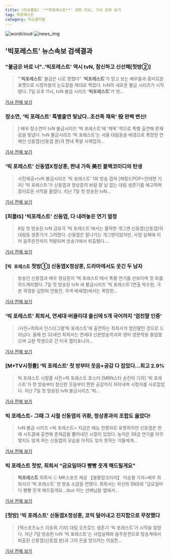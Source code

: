 ```yaml
---
title: (이슈클립) '**빅포레스트**' 관련 이슈, 기사 모아 보기
tag: 빅포레스트
category: 이슈클리핑
---
```

![wordcloud](https://s3.ap-northeast-2.amazonaws.com/lyrics101-wordcloud/2018-09-08-1536379040.png)
![news_img](https://user-images.githubusercontent.com/42597476/44507050-1206f400-a6e4-11e8-8d98-7ffbfebb353f.png)
## **'**빅포레스트**'** 뉴스속보 검색결과
### "불금은 바로 너"..'**빅포레스트**' 역시 tvN, 참신하고 신선해[첫방②]

>"'**빅포레스트**' 불금은 너로 정했다" '**빅포레스트**'가 믿고 보는 배우들과 흥미로운 포맷으로 시청자들의 눈도장을 제대로 찍었다. tvN의 새로운 불금 시리즈가 시작됐다.   7일 오후 11시, tvN 불금 시리즈 '**빅포레스트**'가 첫...

<a href="http://www.osen.co.kr/article/G1110984872" target="_blank">기사 전체 보기</a>

### 장소연, '빅 포레스트' 특별출연 빛났다..조선족 채옥' 役 완벽 변신!

>[ 배우 장소연이 tvN 불금시리즈 ‘빅 포레스트’에 ‘채옥’ 역으로 특별 출연해 존재감을 빛냈다. tvN 불금시리즈 ‘빅 포레스트’는 서울 대림동을 배경으로 폭망한 연예인 신동엽(신동엽 분)과 짠내 폭발 사채업자...

<a href="http://www.mydaily.co.kr/new_yk/html/read.php?newsid=201809080710746851&ext=na" target="_blank">기사 전체 보기</a>

### '빅 포레스트' 신동엽X정상훈, 짠내 가득 美친 블랙코미디의 탄생

>사진제공=tvN 불금시리즈 ‘빅 포레스트’ 1회 방송 캡쳐 [헤럴드POP=안태현 기자] ‘빅 포레스트’가 신동엽과 정상훈의 바람 잘 날 없는 대림 생존기를 예고하며 흥미로운 서막을 올렸다. 지난 7일 첫 방송된 tvN...

<a href="http://biz.heraldcorp.com/view.php?ud=201809080742395645708_1" target="_blank">기사 전체 보기</a>

### [피플IS] '**빅포레스트**' 신동엽, 다 내려놓은 연기 열정

>8일 첫 방송된 tvN 금요극 '빅 포레스트'에서는 몰락한 개그맨 신동엽(신동엽)의 대림동 생존기가 그려졌다. 신동엽은 잘나가는 개그맨이었지만, 사업 실패에 이어 음주운전까지 적발되며 방송가에서 퇴출됐다....

<a href="http://isplus.live.joins.com/news/article/aid.asp?aid=22545215" target="_blank">기사 전체 보기</a>

### [`빅 포레스트` 첫방①] 신동엽X정상훈, 드라마에서도 웃긴 두 남자

>방송인 신동엽과 배우 정상훈이 ’빅 포레스트’에서 폭풍 연기를 선보이며 첫 회를 하드캐리했다. 7일 첫 방송된 tvN 새 불금시리즈 ’빅 포레스트’(연출 박수원, 극본 곽경윤 김현희 안용진, 각색 배세영)에서는 폭망한...

<a href="http://star.mk.co.kr/new/view.php?mc=ST&year=2018&no=566381" target="_blank">기사 전체 보기</a>

### '빅 포레스트' 최희서, 연세대·버클리대 출신에 5개 국어까지 '엄친딸 인증'

>/사진=최희서 인스타그램‘빅 포레스트’에 출연하는 최희서가 엄친딸인 것으로 드러났다. 올해 만 32세인 최희서는 연세대 신문방송학과와 영어 영문학을 졸업했으며 교환 학생으로 간 미국 캘리포니아...

<a href="http://www.asiatoday.co.kr/view.php?key=20180908010004366" target="_blank">기사 전체 보기</a>

### [M+TV시청률] ‘빅 포레스트’ 첫 방부터 웃음+공감 다 잡았다…최고 2.9%

>빅 포레스트 시청률 사진=빅 포레스트 포스터 [MBN스타 손진아 기자] ‘빅 포레스트’가 첫 방송부터 참신한 웃음부터 짠한 공감까지 자아내며 시청자를 사로잡았다. 지난 7일 첫 방송된 tvN 불금시리즈 ‘빅...

<a href="http://star.mbn.co.kr/view.php?year=2018&no=566596&refer=portal" target="_blank">기사 전체 보기</a>

### 빅 포레스트- 그때 그 시절 신동엽의 귀환, 정상훈과의 조합도 옳았다!

>tvN 불금 시리즈 <빅 포레스트> 지금은 예능 진행자로 유명하지만 신동엽은 한때 시트콤에 출연해 존재감을 뿜어내던 시절이 있었다. 농익은 39금 연기를 아무렇지도 않게 하는 신동엽의 모습을 아직도 잊지 못하는 이들에게...

<a href="http://www.mediaus.co.kr/news/articleView.html?idxno=133933" target="_blank">기사 전체 보기</a>

### 빅 포레스트 첫방, 최희서 “금요일마다 빵빵 웃게 해드릴게요”

>**빅포레스트** 최희서 ⓒ MK스포츠 제공 【봉황망코리아】 이승철 기자=배우 최희서가 ‘빅 포레스트’ 첫 방송 소감을 전했다. 최희서는 자신의 SNS에 “금요일마다 빵빵 웃게 해드릴게요...(but 저는 선배님들 옆에서...

<a href="http://chinafocus.co.kr/view.php?no=24789" target="_blank">기사 전체 보기</a>

### [첫방] '빅 포레스트' 신동엽X정상훈, 코믹 덜어내고 진지함으로 무장했다

>[엑스포츠뉴스 이송희 기자] 대림 오프로드 생존기 '빅 포레스트'가 시작을 알렸다. 지난 7일 방송한 tvN '빅 포레스트'는 사업실패와 음주운전으로 방송계에서 퇴출된 신동엽(신동엽 분)과 그의 돈을 받으려는 어설픈...

<a href="http://www.xportsnews.com/?ac=article_view&entry_id=1016984" target="_blank">기사 전체 보기</a>


